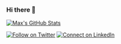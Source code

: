 ### Hi there 👋
[![Max's GitHub Stats](https://github-readme-stats-mu-rose.vercel.app/api?username=maxontech&show_icons=true&theme=vue)](https://github.com/maxontech/github-readme-stats)

[![Follow on Twitter](https://img.shields.io/badge/--twitter?label=Twitter&logo=Twitter&style=social)](https://twitter.com/max_on_tech) [![Connect on LinkedIn](https://img.shields.io/badge/--linkedin?label=LinkedIn&logo=LinkedIn&style=social)](https://www.linkedin.com/in/maxrohowsky)

<!--START_SECTION:activity-->

<!--
**maxontech/maxontech** is a ✨ _special_ ✨ repository because its `README.md` (this file) appears on your GitHub profile.

Here are some ideas to get you started:

- 🔭 I’m currently working on ...
- 🌱 I’m currently learning ...
- 👯 I’m looking to collaborate on ...
- 🤔 I’m looking for help with ...
- 💬 Ask me about ...
- 📫 How to reach me: ...
- 😄 Pronouns: ...
- ⚡ Fun fact: ...
-->
